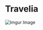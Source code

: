 # Travelia


![Imgur Image](https://lh3.googleusercontent.com/IgxKovpMc1IKyTWE6Bq3Vh2J1M0IX4jac1RQihqB563c9ucmaE1xiwIkINl-CgtPwaJXcPHROVOdm34SYiXIUogPLJa8G8bljP7zFWlY6QU8HHfW5COg9Q1x-ogIuJMhwcu1iHmmweTuUuo7M4GTaltuwr_rqYNxvY0GWQmptWKV02CcWM5n_-O14CASAcsuBaXgEA7WXauuQcaPfXojaMbPeQouMv_rSaKNOIMikLjzo8bXpN92sKKXaMAnxynukUC3tsEBJUwksnd4Zjjy0dQMWlJRfbbG8chtHLryt-ztPbTT2V-PAFFspN2EdocYuzdCApMEm6R55WWDyPId0xYLjHC-2WoQMFO3ON-GXz_vAeJgAL0lo8a_3BFBkrVi07jluGkxeyqtkG3VwApMTjhLya00mdR8OW0xGqvL4Ji27K0SOTS1wBBf_ojWBBJJe88d33SUtzpfIJ6fxg8EvP0stwP-qtqX-uU9XTT8lR1RkLmnrGQO8tZ6o42martLgMcrqRSZDL7PqFxs-CUsEVpFu1m9yY4isGfARsZjeKUPI0jU3yjqQb-DWXPSfnJyOYcJe8pfH4RZ5xlq---OXFabmcKqAcB8VHZwnnjuc6Empk1U7pf5b0t42dQJv9xYgDHf4sS2ODbGZdxpD0VCHMzS2vE0dZs=w1280-h653-no)

